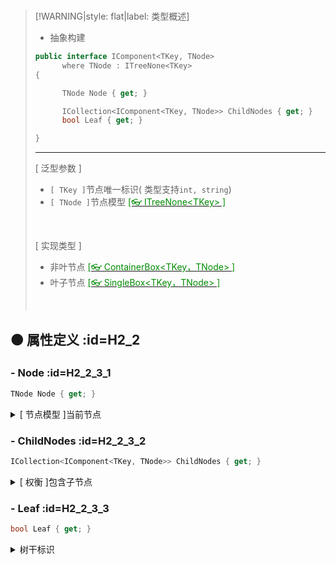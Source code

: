 <br/>



>[!WARNING|style: flat|label: 类型概述]
>
>- 抽象构建
>
>```csharp
>public interface IComponent<TKey, TNode>
>       where TNode : ITreeNone<TKey>
>{
>
>       TNode Node { get; }
>
>       ICollection<IComponent<TKey, TNode>> ChildNodes { get; }
>       bool Leaf { get; }
>
>}
>
>
>```
>
>---
>
>[ 泛型参数 ]
>
>- `[ TKey ]`节点唯一标识( 类型支持`int, string`)
>- `[ TNode ]`节点模型 [<span style='color:#008B00'>[👓 ITreeNone\<TKey> ]</span>](i1.0.0 ':target=_blank')
>
><br/>
>
>[ 实现类型 ]
>
>- 非叶节点 [<span style='color:#008B00'>[👓 ContainerBox\<TKey，TNode> ]</span>](c1.0.0 ':target=_blank')
>- 叶子节点 [<span style='color:#008B00'>[👓 SingleBox\<TKey，TNode> ]</span>](c2.0.0 ':target=_blank')
>
><br/>

## 🟠 属性定义 :id=H2_2

### - <span class='spProp'>Node</span>  :id=H2_2_3_1

```csharp
TNode Node { get; }
```

<details><summary class='spSummary'>[ 节点模型 ]当前节点</summary> 
<!-- start -->    



>**属性值**
>
>- `[ TNode ]`节点模型
>
> <br/>



<!-- end --> 
</details>

### - <span class='spProp'>ChildNodes</span>  :id=H2_2_3_2

```csharp
ICollection<IComponent<TKey, TNode>> ChildNodes { get; }
```

<details><summary class='spSummary'>[ 权衡 ]包含子节点</summary> 
<!-- start -->    


>**属性值**
>
>- `[ ICollection<IComponent<TKey, TNode>> ]`
>
>  <br/>



<!-- end --> 
</details>

### - <span class='spProp'>Leaf</span>  :id=H2_2_3_3

```csharp
bool Leaf { get; }
```

<details><summary class='spSummary'>树干标识</summary> 
<!-- start -->    


>**属性值**
>
>- `[ bool]`<span style='color:red'>类型包含</span>(`false: 枝节点, true: 叶子节点`)
>
>  <br/>



<!-- end --> 
</details>

